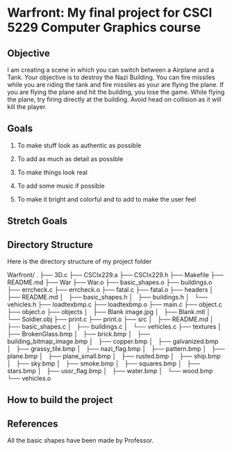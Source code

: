 # Warfront: My final project for CSCI 5229 Computer Graphics course


## Objective

I am creating a scene in which you can switch between a Airplane and a Tank. Your objective is to destroy
the Nazi Building. You can fire missiles while you are riding the tank and fire missiles as your are flying
the plane. If you are flying the plane and hit the building, you lose the game. While flying the plane, try 
firing directly at the building. Avoid head on collision as it will kill the player.




## Goals

1. To make stuff look as authentic as possible

2. To add as much as detail as possible

3. To make things look real

4. To add some music if possible

5. To make it bright and colorful and to add to make the user feel

## Stretch Goals



## Directory Structure

Here is the directory structure of my project folder

Warfront/
.
├── 3D.c
├── CSCIx229.a
├── CSCIx229.h
├── Makefile
├── README.md
├── War
├── War.o
├── basic_shapes.o
├── buildings.o
├── errcheck.c
├── errcheck.o
├── fatal.c
├── fatal.o
├── headers
│   ├── README.md
│   ├── basic_shapes.h
│   ├── buildings.h
│   └── vehicles.h
├── loadtexbmp.c
├── loadtexbmp.o
├── main.c
├── object.c
├── object.o
├── objects
│   ├── Blank image.jpg
│   ├── Blank.mtl
│   └── Soldier.obj
├── print.c
├── print.o
├── src
│   ├── README.md
│   ├── basic_shapes.c
│   ├── buildings.c
│   └── vehicles.c
├── textures
│   ├── BrokenGlass.bmp
│   ├── brick.bmp
│   ├── building_bitmap_image.bmp
│   ├── copper.bmp
│   ├── galvanized.bmp
│   ├── grassy_tile.bmp
│   ├── nazi_flag.bmp
│   ├── pattern.bmp
│   ├── plane.bmp
│   ├── plane_small.bmp
│   ├── rusted.bmp
│   ├── ship.bmp
│   ├── sky.bmp
│   ├── smoke.bmp
│   ├── squares.bmp
│   ├── stars.bmp
│   ├── ussr_flag.bmp
│   ├── water.bmp
│   └── wood.bmp
└── vehicles.o




## How to build the project


## References

All the basic shapes have been made by Professor. 


